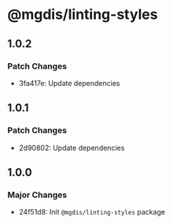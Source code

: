 # @mgdis/linting-styles

## 1.0.2

### Patch Changes

- 3fa417e: Update dependencies

## 1.0.1

### Patch Changes

- 2d90802: Update dependencies

## 1.0.0

### Major Changes

- 24f51d8: Init `@mgdis/linting-styles` package

